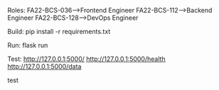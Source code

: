 Roles:
FA22-BCS-036-->Frontend Engineer
FA22-BCS-112-->Backend Engineer
FA22-BCS-128-->DevOps Engineer

Build:
pip install -r requirements.txt

Run:
flask run

Test:
http://127.0.0.1:5000/
http://127.0.0.1:5000/health
http://127.0.0.1:5000/data

test